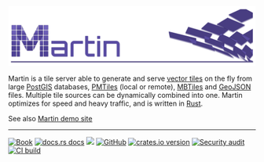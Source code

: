 ![Martin](https://raw.githubusercontent.com/maplibre/martin/main/logo.png)

Martin is a tile server able to generate and serve [vector tiles](https://github.com/mapbox/vector-tile-spec) on the fly from large [PostGIS](https://github.com/postgis/postgis) databases, [PMTiles](https://protomaps.com/blog/pmtiles-v3-whats-new) (local or remote), [MBTiles](https://github.com/mapbox/mbtiles-spec) and [GeoJSON](https://geojson.org/) files.
Multiple tile sources can be dynamically combined into one.
Martin optimizes for speed and heavy traffic, and is written in [Rust](https://github.com/rust-lang/rust).

See also [Martin demo site](https://martin.maplibre.org/)

---

[![Book](https://img.shields.io/badge/docs-Book-informational)](https://maplibre.org/martin)
[![docs.rs docs](https://docs.rs/martin/badge.svg)](https://docs.rs/martin)
[![](https://img.shields.io/badge/Slack-%23maplibre--martin-blueviolet?logo=slack)](https://slack.openstreetmap.us/)
[![GitHub](https://img.shields.io/badge/github-maplibre/martin-8da0cb?logo=github)](https://github.com/maplibre/martin)
[![crates.io version](https://img.shields.io/crates/v/martin.svg)](https://crates.io/crates/martin)
[![Security audit](https://github.com/maplibre/martin/workflows/Security%20audit/badge.svg)](https://github.com/maplibre/martin/security)
[![CI build](https://github.com/maplibre/martin/actions/workflows/ci.yml/badge.svg)](https://github.com/maplibre/martin/actions)
